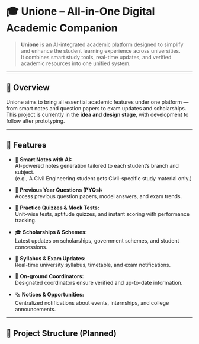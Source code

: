 # 🎓 Unione – All-in-One Digital Academic Companion

> **Unione** is an AI-integrated academic platform designed to simplify and enhance the student learning experience across universities.  
> It combines smart study tools, real-time updates, and verified academic resources into one unified system.

---

## 🚀 Overview

Unione aims to bring all essential academic features under one platform — from smart notes and question papers to exam updates and scholarships.  
This project is currently in the **idea and design stage**, with development to follow after prototyping.

---

## 🧠 Features

- 🤖 **Smart Notes with AI:**  
  AI-powered notes generation tailored to each student’s branch and subject.  
  (e.g., A Civil Engineering student gets Civil-specific study material only.)

- 📘 **Previous Year Questions (PYQs):**  
  Access previous question papers, model answers, and exam trends.

- 🎯 **Practice Quizzes & Mock Tests:**  
  Unit-wise tests, aptitude quizzes, and instant scoring with performance tracking.

- 🎓 **Scholarships & Schemes:**  
  Latest updates on scholarships, government schemes, and student concessions.

- 🧾 **Syllabus & Exam Updates:**  
  Real-time university syllabus, timetable, and exam notifications.

- 🧍 **On-ground Coordinators:**  
  Designated coordinators ensure verified and up-to-date information.

- 🗞️ **Notices & Opportunities:**  
  Centralized notifications about events, internships, and college announcements.

---

## 🧩 Project Structure (Planned)

